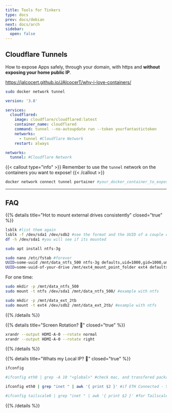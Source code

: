 ```yaml
---
title: Tools for Tinkers 
type: docs
prev: docs/debian
next: docs/arch
sidebar:
  open: false
---
```



## Cloudflare Tunnels

How to expose Apps safely, through your domain, with https and **without exposing your home public IP**.

https://jalcocert.github.io/JAlcocerT/why-i-love-containers/

```sh
sudo docker network tunnel
```


```yml
version: '3.8'

services:
  cloudflared:
    image: cloudflare/cloudflared:latest
    container_name: cloudflared
    command: tunnel --no-autoupdate run --token yourfantastictoken
    networks:
      - tunnel #Cloudflare Network
    restart: always

networks:
  tunnel: #Cloudflare Network
```

{{< callout type="info" >}}
Remember to use the `tunnel` network on the containers you want to expose!
{{< /callout >}}

```sh
docker network connect tunnel portainer #your_docker_container_to_expose  #network (tunnel) - service
```

---

## FAQ


{{% details title="Hot to mount external drives consistently" closed="true" %}}

```sh
lsblk #list them again
lsblk -f /dev/sda1 /dev/sdb2 #see the format and the UUID of a couple of blocks
df -h /dev/sda1 #you will see if its mounted
```

```sh
sudo apt install ntfs-3g

sudo nano /etc/fstab #forever
UUID=some-uuid /mnt/data_ntfs_500 ntfs-3g defaults,uid=1000,gid=1000,umask=0022 0 1
UUID=some-uuid-of-your-drive /mnt/ext4_mount_point_folder ext4 defaults 0 1
```

For one time:

```sh
sudo mkdir -p /mnt/data_ntfs_500
sudo mount -t ntfs /dev/sda1 /mnt/data_ntfs_500/ #example with ntfs

sudo mkdir -p /mnt/data_ext_2tb
sudo mount -t ext4 /dev/sdb2 /mnt/data_ext_2tb/ #example with ntfs
```

{{% /details %}}

{{% details title="Screen Rotation? 🚀" closed="true" %}}

```sh
xrandr --output HDMI-A-0 --rotate normal
xrandr --output HDMI-A-0 --rotate right
```

{{% /details %}}


{{% details title="Whats my Local IP? 🚀" closed="true" %}}

```sh
ifconfig

#ifconfig eth0 | grep -A 10 "<global>" #check mac, and transfered packages

ifconfig eth0 | grep "inet " | awk '{ print $2 }' #if ETH Connected - SEE THE LOCAL IP

#ifconfig tailscale0 | grep "inet " | awk '{ print $2 }' #for Tailscale
```

{{% /details %}}